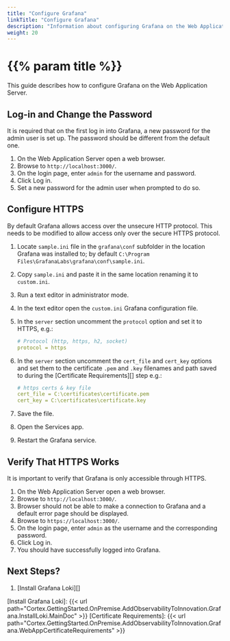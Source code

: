 ```yaml
---
title: "Configure Grafana"
linkTitle: "Configure Grafana"
description: "Information about configuring Grafana on the Web Application Server."
weight: 20
---
```


# {{% param title %}}

This guide describes how to configure Grafana on the Web Application Server.

## Log-in and Change the Password

It is required that on the first log in into Grafana, a new password for the admin user is set up.
The password should be different from the default one.

1. On the Web Application Server open a web browser.
1. Browse to `http://localhost:3000/`.
1. On the login page, enter `admin` for the username and password.
1. Click Log in.
1. Set a new password for the admin user when prompted to do so.

## Configure HTTPS

By default Grafana allows access over the unsecure HTTP protocol. This needs to be modified to allow access only over the secure HTTPS protocol.

1. Locate `sample.ini` file in the `grafana\conf` subfolder in the location Grafana was installed to; by default `C:\Program Files\GrafanaLabs\grafana\conf\sample.ini`.
1. Copy `sample.ini` and paste it in the same location renaming it to `custom.ini`.
1. Run a text editor in administrator mode.
1. In the text editor open the `custom.ini` Grafana configuration file.
1. In the `server` section uncomment the `protocol` option and set it to HTTPS, e.g.:

    ```yaml
    # Protocol (http, https, h2, socket)
    protocol = https
    ```

1. In the `server` section uncomment the `cert_file` and `cert_key` options and set them to the certificate `.pem` and `.key` filenames and path saved to during the [Certificate Requirements][] step e.g.:

    ```yaml
    # https certs & key file
    cert_file = C:\certificates\certificate.pem
    cert_key = C:\certificates\certificate.key
    ```

1. Save the file.
1. Open the Services app.
1. Restart the Grafana service.

## Verify That HTTPS Works

It is important to verify that Grafana is only accessible through HTTPS.

1. On the Web Application Server open a web browser.
1. Browse to `http://localhost:3000/`.
1. Browser should not be able to make a connection to Grafana and a default error page should be displayed.
1. Browse to `https://localhost:3000/`.
1. On the login page, enter `admin` as the username and the corresponding password.
1. Click Log in.
1. You should have successfully logged into Grafana.

## Next Steps?

1. [Install Grafana Loki][]

[Install Grafana Loki]: {{< url path="Cortex.GettingStarted.OnPremise.AddObservabilityToInnovation.Grafana.InstallLoki.MainDoc" >}}
[Certificate Requirements]: {{< url path="Cortex.GettingStarted.OnPremise.AddObservabilityToInnovation.Grafana.WebAppCertificateRequirements" >}}
